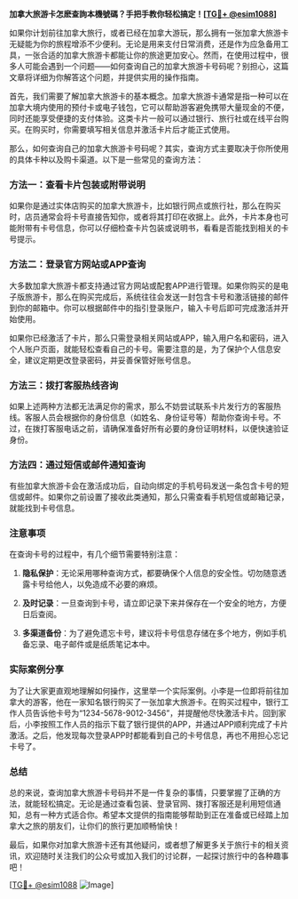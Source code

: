 **加拿大旅游卡怎麽查詢本機號碼？手把手教你轻松搞定！[[TG💪+ @esim1088](https://t.me/s/esim1088)]**

如果你计划前往加拿大旅行，或者已经在加拿大游玩，那么拥有一张加拿大旅游卡无疑能为你的旅程增添不少便利。无论是用来支付日常消费，还是作为应急备用工具，一张合适的加拿大旅游卡都能让你的旅途更加安心。然而，在使用过程中，很多人可能会遇到一个问题——如何查询自己的加拿大旅游卡号码呢？别担心，这篇文章将详细为你解答这个问题，并提供实用的操作指南。

首先，我们需要了解加拿大旅游卡的基本概念。加拿大旅游卡通常是指一种可以在加拿大境内使用的预付卡或电子钱包，它可以帮助游客避免携带大量现金的不便，同时还能享受便捷的支付体验。这类卡片一般可以通过银行、旅行社或在线平台购买。在购买时，你需要填写相关信息并激活卡片后才能正式使用。

那么，如何查询自己的加拿大旅游卡号码呢？其实，查询方式主要取决于你所使用的具体卡种以及购卡渠道。以下是一些常见的查询方法：

### 方法一：查看卡片包装或附带说明

如果你是通过实体店购买的加拿大旅游卡，比如银行网点或旅行社，那么在购买时，店员通常会将卡号直接告知你，或者将其打印在收据上。此外，卡片本身也可能附带有卡号信息，你可以仔细检查卡片包装或说明书，看看是否能找到相关的卡号提示。

### 方法二：登录官方网站或APP查询

大多数加拿大旅游卡都支持通过官方网站或配套APP进行管理。如果你购买的是电子版旅游卡，那么在购买完成后，系统往往会发送一封包含卡号和激活链接的邮件到你的邮箱中。你可以根据邮件中的指引登录账户，输入卡号后即可完成激活并开始使用。

如果你已经激活了卡片，那么只需登录相关网站或APP，输入用户名和密码，进入个人账户页面，就能轻松查看自己的卡号。需要注意的是，为了保护个人信息安全，建议定期更改登录密码，并妥善保管好账号信息。

### 方法三：拨打客服热线咨询

如果上述两种方法都无法满足你的需求，那么不妨尝试联系卡片发行方的客服热线。客服人员会根据你的身份信息（如姓名、身份证号等）帮助你查询卡号。不过，在拨打客服电话之前，请确保准备好所有必要的身份证明材料，以便快速验证身份。

### 方法四：通过短信或邮件通知查询

有些加拿大旅游卡会在激活成功后，自动向绑定的手机号码发送一条包含卡号的短信或邮件。如果你之前设置了接收此类通知，那么只需查看手机短信或邮箱记录，就能找到卡号信息。

### 注意事项

在查询卡号的过程中，有几个细节需要特别注意：

1. **隐私保护**：无论采用哪种查询方式，都要确保个人信息的安全性。切勿随意透露卡号给他人，以免造成不必要的麻烦。
   
2. **及时记录**：一旦查询到卡号，请立即记录下来并保存在一个安全的地方，方便日后查阅。

3. **多渠道备份**：为了避免遗忘卡号，建议将卡号信息存储在多个地方，例如手机备忘录、电子邮件或是纸质笔记本中。

### 实际案例分享

为了让大家更直观地理解如何操作，这里举一个实际案例。小李是一位即将前往加拿大的游客，他在一家知名银行购买了一张加拿大旅游卡。在购买过程中，银行工作人员告诉他卡号为“1234-5678-9012-3456”，并提醒他尽快激活卡片。回到家后，小李按照工作人员的指示下载了银行提供的APP，并通过APP顺利完成了卡片激活。之后，他发现每次登录APP时都能看到自己的卡号信息，再也不用担心忘记卡号了。

### 总结

总的来说，查询加拿大旅游卡号码并不是一件复杂的事情，只要掌握了正确的方法，就能轻松搞定。无论是通过查看包装、登录官网、拨打客服还是利用短信通知，总有一种方式适合你。希望本文提供的指南能够帮助到正在准备或已经踏上加拿大之旅的朋友们，让你们的旅行更加顺畅愉快！

最后，如果你对加拿大旅游卡还有其他疑问，或者想了解更多关于旅行卡的相关资讯，欢迎随时关注我们的公众号或加入我们的讨论群，一起探讨旅行中的各种趣事吧！

[[TG💪+ @esim1088](https://t.me/s/esim1088) ![Image](https://i.postimg.cc/4NQfJmqS/Snipaste-2025-05-13-00-14-12.png)]